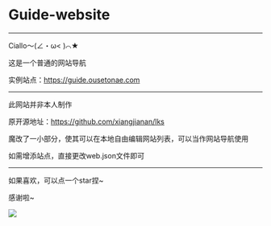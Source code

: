 # Guide-website
***

Ciallo～(∠・ω< )⌒★

这是一个普通的网站导航

实例站点：https://guide.ousetonae.com

***

此网站并非本人制作

原开源地址：https://github.com/xiangjianan/lks

魔改了一小部分，使其可以在本地自由编辑网站列表，可以当作网站导航使用

如需增添站点，直接更改web.json文件即可

***

如果喜欢，可以点一个star捏~

感谢啦~

![](https://img.ousetonae.com/website/ousetonae.png)
